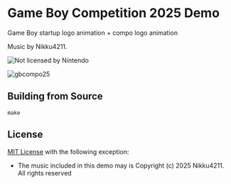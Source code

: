 # Game Boy Competition 2025 Demo

Game Boy startup logo animation + compo logo animation

Music by Nikku4211.

![Not licensed by Nintendo](https://img.itch.zone/aW1hZ2UvMzg0MTE4NS8yMjkyNDE1Ny5wbmc=/347x500/UvghrD.png)

![gbcompo25](https://img.itch.zone/aW1hZ2UvMzg1NzQ1Mi8yMzAxMzc2OS5wbmc=/347x500/hk%2BL3g.png)

## Building from Source

```
make
```

## License

[MIT License](LICENSE) with the following exception:

* The music included in this demo may is
  Copyright (c) 2025 Nikku4211. All rights reserved
